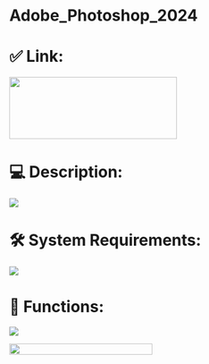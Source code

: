 <h1 dir="auto" tabindex="-1">Adobe_Photoshop_2024</h1>
<h1 dir="auto" tabindex="-1">✅ Link:</h1>
<p><a href="https://telegra.ph/FreeAdob-06-04" target="_blank" rel="noopener"><img src="https://telegra.ph/file/5d10e8a44a8ddcc60297f.png" width="300" height="111" alt="" /></a></p>
<h1 dir="auto" tabindex="-1">💻 Description:</h1>
<p><img src="https://telegra.ph/file/8fcdd69351dd2122fadf1.png" /></p>
<h1 dir="auto" tabindex="-1">🛠 System Requirements:</h1>
<p><img src="https://telegra.ph/file/c242ac02fcad804714b2d.png" /></p>
<h1 dir="auto" tabindex="-1">🎲 Functions:</h1>
<p><img src="https://telegra.ph/file/abe6fbf61c683822eac34.png" /></p>
<p></p>
<p><img src="https://telegra.ph/file/c8b5193313254892f8dc0.png" width="256" height="20" alt="" /></p>
